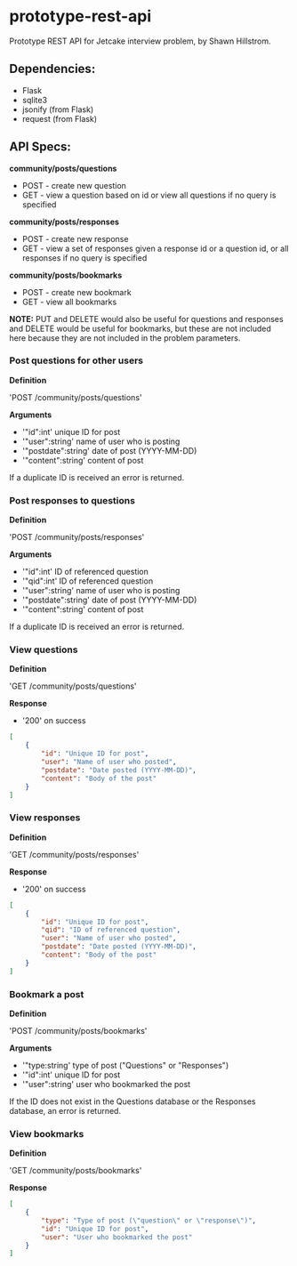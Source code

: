 # prototype-rest-api
Prototype REST API for Jetcake interview problem, by Shawn Hillstrom.

## Dependencies:
- Flask
- sqlite3
- jsonify (from Flask)
- request (from Flask)

## API Specs:

**community/posts/questions**
- POST - create new question
- GET - view a question based on id or view all questions if no query is specified

**community/posts/responses**
- POST - create new response
- GET - view a set of responses given a response id or a question id, or all responses if no query is specified

**community/posts/bookmarks**
- POST - create new bookmark
- GET - view all bookmarks

**NOTE:** PUT and DELETE would also be useful for questions and responses and DELETE would be useful for bookmarks, but these are not included here because they are not included in the problem parameters.

### Post questions for other users

**Definition**

'POST /community/posts/questions'

**Arguments**

- '"id":int' unique ID for post
- '"user":string' name of user who is posting
- '"postdate":string' date of post (YYYY-MM-DD)
- '"content":string' content of post

If a duplicate ID is received an error is returned.

### Post responses to questions

**Definition**

'POST /community/posts/responses'

**Arguments**

- '"id":int' ID of referenced question
- '"qid":int' ID of referenced question
- '"user":string' name of user who is posting
- '"postdate":string' date of post (YYYY-MM-DD)
- '"content":string' content of post

If a duplicate ID is received an error is returned.

### View questions

**Definition**

'GET /community/posts/questions'

**Response**

- '200' on success

```json
[
	{
		"id": "Unique ID for post",
		"user": "Name of user who posted",
		"postdate": "Date posted (YYYY-MM-DD)",
		"content": "Body of the post"
	}
]
```

### View responses

**Definition**

'GET /community/posts/responses'

**Response**

- '200' on success

```json
[
	{
		"id": "Unique ID for post",
		"qid": "ID of referenced question",
		"user": "Name of user who posted",
		"postdate": "Date posted (YYYY-MM-DD)",
		"content": "Body of the post"
	}
]
```

### Bookmark a post

**Definition**

'POST /community/posts/bookmarks'

**Arguments**

- '"type:string' type of post ("Questions" or "Responses")
- '"id":int' unique ID for post
- '"user":string' user who bookmarked the post

If the ID does not exist in the Questions database or the Responses database, an error is returned.

### View bookmarks

**Definition**

'GET /community/posts/bookmarks'

**Response**

```json
[
	{
		"type": "Type of post (\"question\" or \"response\")",
		"id": "Unique ID for post",
		"user": "User who bookmarked the post"
	}
]
```
